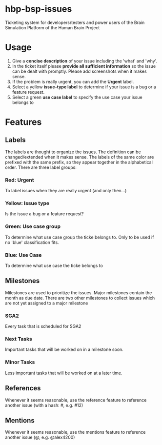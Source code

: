 # hbp-bsp-issues
Ticketing system for developers/testers and power users of the Brain Simulation Platform of the Human Brain Project 

# Usage
1. Give a **concise description** of your issue including the 'what' and 'why'.
2. In the ticket itself please **provide all sufficient information** so the issue can be dealt with promptly. Please add screenshots when it makes sense.
3. If the problem is really urgent, you can add the **Urgent** label. 
4. Select a yellow **issue-type label** to determine if your issue is a bug or a feature request.
5. Select a green **use case label** to specify the use case your issue belongs to

# Features

## Labels

The labels are thought to organize the issues. The definition can be changed/extended when it makes sense. The labels of the same color are prefixed with the same prefix, so they appear together in the alphabetical order. There are three label groups:

### Red: Urgent 

To label issues when they are really urgent (and only then...)

### Yellow: Issue type

Is the issue a bug or a feature request?

### Green: Use case group

To determine what use case group the ticke belongs to. Only to be used if no 'blue' classification fits.

### Blue: Use Case

To determine what use case the ticke belongs to

## Milestones

Milestones are used to prioritize the issues. Major milestones contain the month as due date. There are two other milestones to collect issues which are not yet assigned to a major milestone

### SGA2

Every task that is scheduled for SGA2

### Next Tasks

Important tasks that will be worked on in a milestone soon.

### Minor Tasks

Less important tasks that will be worked on at a later time.

## References

Whenever it seems reasonable, use the reference feature to reference another issue (with a hash: \#<number>, e.g. \#12)
  
## Mentions

Whenever it seems reasonable, use the mentions feature to reference another issue (\@<number>, e.g. \@alex4200)


